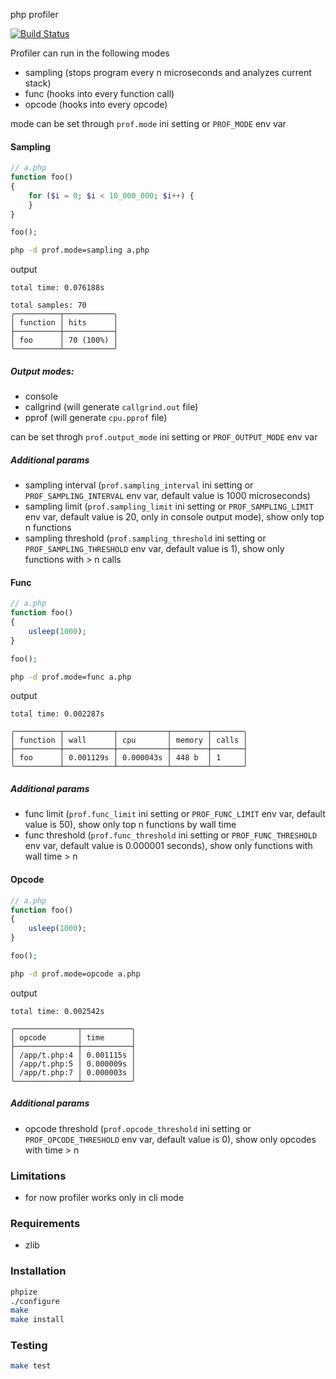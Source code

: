 php profiler

[![Build Status](https://github.com/vajexal/php-ext-prof/workflows/Build/badge.svg)](https://github.com/vajexal/php-ext-prof/actions)

Profiler can run in the following modes

- sampling (stops program every n microseconds and analyzes current stack)
- func (hooks into every function call)
- opcode (hooks into every opcode)

mode can be set through `prof.mode` ini setting or `PROF_MODE` env var

#### Sampling

```php
// a.php
function foo()
{
    for ($i = 0; $i < 10_000_000; $i++) {
    }
}

foo();
```

```bash
php -d prof.mode=sampling a.php
```

output

```
total time: 0.076188s

total samples: 70
╭──────────┬───────────╮
│ function │ hits      │
├──────────┼───────────┤
│ foo      │ 70 (100%) │
╰──────────┴───────────╯
```

##### Output modes:

- console
- callgrind (will generate `callgrind.out` file)
- pprof (will generate `cpu.pprof` file)

can be set throgh `prof.output_mode` ini setting or `PROF_OUTPUT_MODE` env var

##### Additional params

- sampling interval (`prof.sampling_interval` ini setting or `PROF_SAMPLING_INTERVAL` env var, default value is 1000 microseconds)
- sampling limit (`prof.sampling_limit` ini setting or `PROF_SAMPLING_LIMIT` env var, default value is 20, only in console output mode), show only top n functions
- sampling threshold (`prof.sampling_threshold` ini setting or `PROF_SAMPLING_THRESHOLD` env var, default value is 1), show only functions with > n calls

#### Func

```php
// a.php
function foo()
{
    usleep(1000);
}

foo();
```

```bash
php -d prof.mode=func a.php
```

output

```
total time: 0.002287s

╭──────────┬───────────┬───────────┬────────┬───────╮
│ function │ wall      │ cpu       │ memory │ calls │
├──────────┼───────────┼───────────┼────────┼───────┤
│ foo      │ 0.001129s │ 0.000043s │ 448 b  │ 1     │
╰──────────┴───────────┴───────────┴────────┴───────╯
```

##### Additional params

- func limit (`prof.func_limit` ini setting or `PROF_FUNC_LIMIT` env var, default value is 50), show only top n functions by wall time
- func threshold (`prof.func_threshold` ini setting or `PROF_FUNC_THRESHOLD` env var, default value is 0.000001 seconds), show only functions with wall time > n

#### Opcode

```php
// a.php
function foo()
{
    usleep(1000);
}

foo();
```

```bash
php -d prof.mode=opcode a.php
```

output

```
total time: 0.002542s

╭──────────────┬───────────╮
│ opcode       │ time      │
├──────────────┼───────────┤
│ /app/t.php:4 │ 0.001115s │
│ /app/t.php:5 │ 0.000009s │
│ /app/t.php:7 │ 0.000003s │
╰──────────────┴───────────╯
```

##### Additional params

- opcode threshold (`prof.opcode_threshold` ini setting or `PROF_OPCODE_THRESHOLD` env var, default value is 0), show only opcodes with time > n

### Limitations

- for now profiler works only in cli mode

### Requirements

- zlib

### Installation

```bash
phpize
./configure
make
make install
```

### Testing

```bash
make test
```
